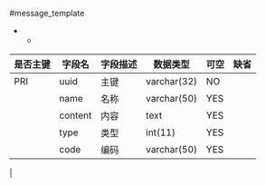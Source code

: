 #message_template
* -
 
|是否主键	|字段名	|字段描述	|数据类型	|可空	|缺省	|
| --------|-----|-----|-----|-----|-----|
|PRI|uuid|主键|varchar(32)|NO||
||name|名称|varchar(50)|YES||
||content|内容|text|YES||
||type|类型|int(11)|YES||
||code|编码|varchar(50)|YES||
|
